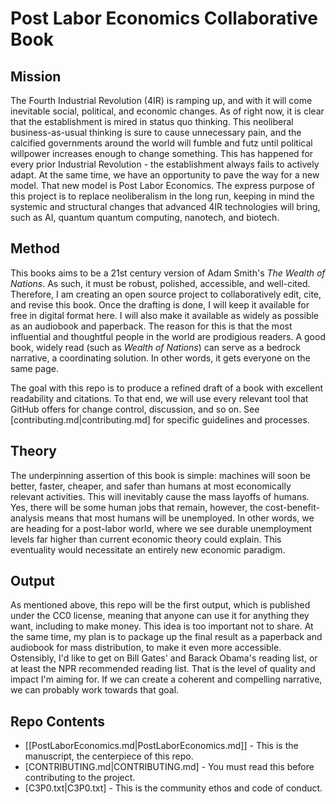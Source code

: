 # Post Labor Economics Collaborative Book

## Mission

The Fourth Industrial Revolution (4IR) is ramping up, and with it will come inevitable social, political, and economic changes. As of right now, it is clear that the establishment is mired in status quo thinking. This neoliberal business-as-usual thinking is sure to cause unnecessary pain, and the calcified governments around the world will fumble and futz until political willpower increases enough to change something. This has happened for every prior Industrial Revolution - the establishment always fails to actively adapt. At the same time, we have an opportunity to pave the way for a new model. That new model is Post Labor Economics. The express purpose of this project is to replace neoliberalism in the long run, keeping in mind the systemic and structural changes that advanced 4IR technologies will bring, such as AI, quantum quantum computing, nanotech, and biotech. 

## Method

This books aims to be a 21st century version of Adam Smith's _The Wealth of Nations_. As such, it must be robust, polished, accessible, and well-cited. Therefore, I am creating an open source project to collaboratively edit, cite, and revise this book. Once the drafting is done, I will keep it available for free in digital format here. I will also make it available as widely as possible as an audiobook and paperback. The reason for this is that the most influential and thoughtful people in the world are prodigious readers. A good book, widely read (such as _Wealth of Nations_) can serve as a bedrock narrative, a coordinating solution. In other words, it gets everyone on the same page. 

The goal with this repo is to produce a refined draft of a book with excellent readability and citations. To that end, we will use every relevant tool that GitHub offers for change control, discussion, and so on. See [contributing.md|contributing.md] for specific guidelines and processes. 

## Theory

The underpinning assertion of this book is simple: machines will soon be better, faster, cheaper, and safer than humans at most economically relevant activities. This will inevitably cause the mass layoffs of humans. Yes, there will be some human jobs that remain, however, the cost-benefit-analysis means that most humans will be unemployed. In other words, we are heading for a post-labor world, where we see durable unemployment levels far higher than current economic theory could explain. This eventuality would necessitate an entirely new economic paradigm. 

## Output

As mentioned above, this repo will be the first output, which is published under the CC0 license, meaning that anyone can use it for anything they want, including to make money. This idea is too important not to share. At the same time, my plan is to package up the final result as a paperback and audiobook for mass distribution, to make it even more accessible. Ostensibly, I'd like to get on Bill Gates' and Barack Obama's reading list, or at least the NPR recommended reading list. That is the level of quality and impact I'm aiming for. If we can create a coherent and compelling narrative, we can probably work towards that goal.

## Repo Contents

- [[PostLaborEconomics.md|PostLaborEconomics.md]] - This is the manuscript, the centerpiece of this repo.
- [CONTRIBUTING.md|CONTRIBUTING.md] - You must read this before contributing to the project.
- [C3P0.txt|C3P0.txt] - This is the community ethos and code of conduct.
